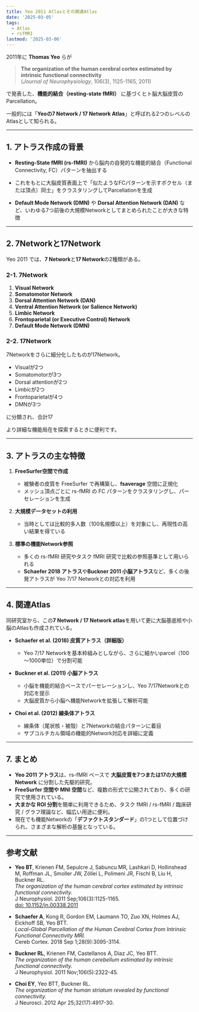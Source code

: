 ```yaml
---
title: Yeo 2011 Atlasとその関連Atlas
date: '2025-03-05'
tags:
  - Atlas
  - rsfMRI
lastmod: '2025-03-06'
---
```




2011年に **Thomas Yeo** らが

> **The organization of the human cerebral cortex estimated by intrinsic functional connectivity**  
> (*Journal of Neurophysiology*, 106(3), 1125-1165, 2011)  

で発表した、**機能的結合（resting-state fMRI）** に基づくヒト脳大脳皮質のParcellation。

一般的には「**Yeoの7 Network / 17 Network Atlas**」と呼ばれる2つのレベルのAtlasとして知られる。

---

## 1. アトラス作成の背景

- **Resting-State fMRI (rs-fMRI)** から脳内の自発的な機能的結合（Functional Connectivity, FC）パターンを抽出する

- これをもとに大脳皮質表面上で「似たようなFCパターンを示すボクセル（または頂点）同士」をクラスタリングしてParcellationを生成  

- **Default Mode Network (DMN)** や **Dorsal Attention Network (DAN)** など、いわゆる7つ前後の大規模Networkとしてまとめられたことが大きな特徴

  

---

## 2. 7Networkと17Network

Yeo 2011 では、**7 Network**と**17 Network**の2種類がある。

### 2-1. 7Network

1. **Visual Network**  
2. **Somatomotor Network**  
3. **Dorsal Attention Network (DAN)**  
4. **Ventral Attention Network (or Salience Network)**  
5. **Limbic Network**  
6. **Frontoparietal (or Executive Control) Network**  
7. **Default Mode Network (DMN)**  



### 2-2. 17Network

7Networkをさらに細分化したものが17Network。  

- Visualが2つ
- Somatomotorが3つ
- Dorsal attentionが2つ
- Limbicが2つ
- Frontoparietalが4つ
- DMNが3つ

に分類され、合計17

より詳細な機能局在を探索するときに便利です。

---

## 3. アトラスの主な特徴

1. **FreeSurfer空間で作成**  
   - 被験者の皮質を FreeSurfer で再構築し、**fsaverage** 空間に正規化  
   - メッシュ頂点ごとに rs-fMRI の FC パターンをクラスタリングし、パーセレーションを生成

2. **大規模データセットの利用**  
   - 当時としては比較的多人数（100名規模以上）を対象にし、再現性の高い結果を得ている  

3. **標準の機能Network参照**  
   - 多くの rs-fMRI 研究やタスク fMRI 研究で比較の参照基準として用いられる  
   - **Schaefer 2018 アトラス**や**Buckner 2011 小脳アトラス**など、多くの後発アトラスが Yeo 7/17 Networkとの対応を利用



---

## 4. 関連Atlas

同研究室から、この**7 Network / 17 Network atlas**を用いて更に大脳基底核や小脳のAtlasも作成されている。



- **Schaefer et al. (2018) 皮質アトラス（詳細版）**  
  - Yeo 7/17 Networkを基本枠組みとしながら、さらに細かいparcel（100～1000単位）で分割可能



- **Buckner et al. (2011) 小脳アトラス**  
  - 小脳を機能的結合ベースでパーセレーションし、Yeo 7/17Networkとの対応を提示  
  - 大脳皮質から小脳へ機能Networkを拡張して解析可能



- **Choi et al. (2012) 線条体アトラス**  
  - 線条体（尾状核・被殻）と7Networkの結合パターンに着目  
  - サブコルチカル領域の機能的Network対応を詳細に定義



---

## 7. まとめ

- **Yeo 2011 アトラス**は、rs-fMRI ベースで **大脳皮質を7つまたは17の大規模Network** に分割した先駆的研究。  
- **FreeSurfer 空間や MNI 空間**など、複数の形式で公開されており、多くの研究で使用されている。  
- **大まかな ROI 分割**を簡単に利用できるため、タスク fMRI / rs-fMRI / 臨床研究 / グラフ理論など、幅広い用途に便利。  
- 現在でも機能Networkの「**デファクトスタンダード**」の1つとして位置づけられ、さまざまな解析の基盤となっている。

---

## 参考文献

- **Yeo BT**, Krienen FM, Sepulcre J, Sabuncu MR, Lashkari D, Hollinshead M, Roffman JL, Smoller JW, Zöllei L, Polimeni JR, Fischl B, Liu H, Buckner RL.  
  *The organization of the human cerebral cortex estimated by intrinsic functional connectivity.*  
  J Neurophysiol. 2011 Sep;106(3):1125-1165.  
  [doi: 10.1152/jn.00338.2011](https://doi.org/10.1152/jn.00338.2011)

- **Schaefer A**, Kong R, Gordon EM, Laumann TO, Zuo XN, Holmes AJ, Eickhoff SB, Yeo BTT.  
  *Local-Global Parcellation of the Human Cerebral Cortex from Intrinsic Functional Connectivity MRI.*  
  Cereb Cortex. 2018 Sep 1;28(9):3095-3114.

- **Buckner RL**, Krienen FM, Castellanos A, Diaz JC, Yeo BTT.  
  *The organization of the human cerebellum estimated by intrinsic functional connectivity.*  
  J Neurophysiol. 2011 Nov;106(5):2322-45.

- **Choi EY**, Yeo BTT, Buckner RL.  
  *The organization of the human striatum revealed by functional connectivity.*  
  J Neurosci. 2012 Apr 25;32(17):4917-30.
